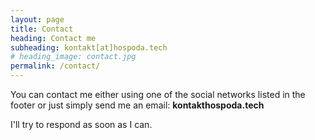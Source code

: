 ```yaml
---
layout: page
title: Contact
heading: Contact me
subheading: kontakt[at]hospoda.tech
# heading_image: contact.jpg
permalink: /contact/
---
```


You can contact me either using one of the social networks listed in the footer or just simply send me an email: **kontakt<i class="fa-solid fa-at"></i>hospoda.tech**

I'll try to respond as soon as I can.
